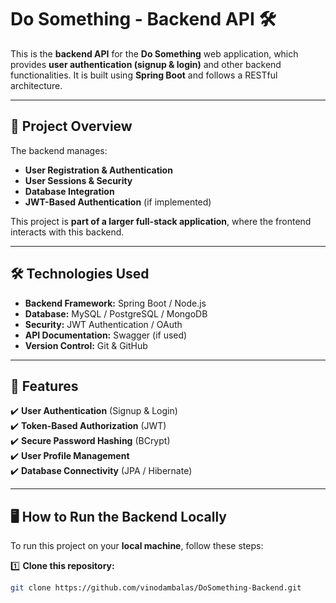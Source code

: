 # Do Something - Backend API 🛠️

This is the **backend API** for the **Do Something** web application, which provides **user authentication (signup & login)** and other backend functionalities. It is built using **Spring Boot**  and follows a RESTful architecture.

---

## 🚀 **Project Overview**
The backend manages:
- **User Registration & Authentication**
- **User Sessions & Security**
- **Database Integration**
- **JWT-Based Authentication** (if implemented)

This project is **part of a larger full-stack application**, where the frontend interacts with this backend.

---

## 🛠 **Technologies Used**
- **Backend Framework:** Spring Boot / Node.js
- **Database:** MySQL / PostgreSQL / MongoDB
- **Security:** JWT Authentication / OAuth
- **API Documentation:** Swagger (if used)
- **Version Control:** Git & GitHub

---

## 🌟 **Features**
✔️ **User Authentication** (Signup & Login)  
✔️ **Token-Based Authorization** (JWT)  
✔️ **Secure Password Hashing** (BCrypt)  
✔️ **User Profile Management**  
✔️ **Database Connectivity** (JPA / Hibernate)  

---

## 🖥 **How to Run the Backend Locally**
To run this project on your **local machine**, follow these steps:

1️⃣ **Clone this repository:**
   ```sh
   git clone https://github.com/vinodambalas/DoSomething-Backend.git
